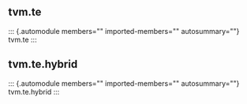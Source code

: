 ## tvm.te

::: {.automodule members="" imported-members="" autosummary=""}
tvm.te
:::

## tvm.te.hybrid

::: {.automodule members="" imported-members="" autosummary=""}
tvm.te.hybrid
:::
